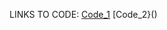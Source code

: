 LINKS TO CODE:
[Code_1](https://github.com/Tejabandamidi/INF502/blob/main/Code/HW3_1.py)
[Code_2}()
